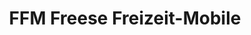 ---
title: "FFM Freese Freizeit-Mobile"
url: /wardenburg/ffm-freese-freizeit-mobile/
shop: Autohaus
---